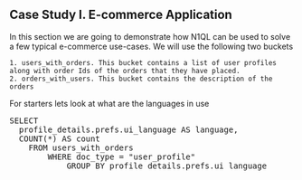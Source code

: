 ## Case Study I. E-commerce Application 

In this section we are going to demonstrate how N1QL can be used to solve a few typical e-commerce use-cases. We will use the following two buckets 

```
1. users_with_orders. This bucket contains a list of user profiles along with order Ids of the orders that they have placed. 
2. orders_with_users. This bucket contains the description of the orders
```

For starters lets look at what are the languages in use

<pre id="example">
SELECT 
  profile_details.prefs.ui_language AS language, 
  COUNT(*) AS count 
	FROM users_with_orders
		WHERE doc_type = "user_profile"
			GROUP BY profile_details.prefs.ui_language
</pre>
